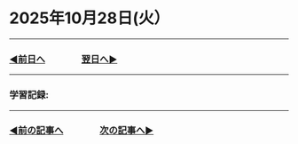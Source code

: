 # 2025年10月28日(火）

---

### [◀️前日へ](https://github.com/yuasys/chatty-journal/blob/main/2025/10/2025-10-27.md)&emsp;&emsp;&emsp;&emsp;[翌日へ▶️](https://github.com/yuasys/chatty-journal/blob/main/2025/10/2025-10-29.md)

---

### 学習記録: 

---

### [◀️前の記事へ](https://github.com/yuasys/chatty-journal/blob/main/2025/10/2025-10-26.md)&emsp;&emsp;&emsp;&emsp;[次の記事へ▶️](https://github.com/yuasys/chatty-journal/blob/main/2025/10/2025-10-28.md)
